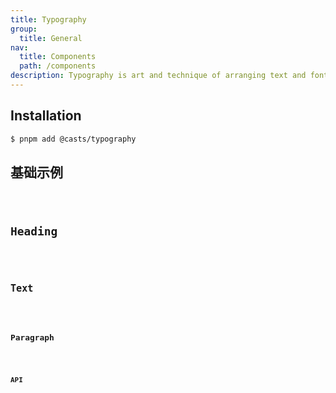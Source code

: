 ```yaml
---
title: Typography
group:
  title: General
nav:
  title: Components
  path: /components
description: Typography is art and technique of arranging text and fonts.
---
```


## Installation

```bash
$ pnpm add @casts/typography
```

## 基础示例

<code src="../examples/article.tsx" />

## Heading

<code src="../examples/heading.tsx" />

## Text

<code src="../examples/text.tsx" />

## Paragraph

<code src="../examples/paragraph.tsx" />

## API

<API src="@casts/typography"></API>
